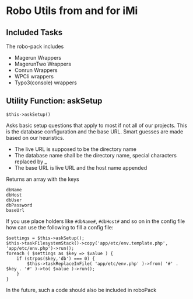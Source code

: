 Robo Utils from and for iMi
===========================

Included Tasks
--------------

The robo-pack includes

- Magerun Wrappers
- MagerunTwo Wrappers
- Conrun Wrappers
- WPCli wrappers
- Typo3(console) wrappers


Utility Function: askSetup
--------------------------

    $this->askSetup()
    
    
Asks basic setup questions that apply to most if not all of our projects.
This is the database configuration and the base URL. Smart guesses are made based on our heuristics.

- The live URL is supposed to be the directory name
- The database name shall be the directory name, special characters replaced by _
- The base URL is live URL and the host name appended

Returns an array with the keys

    dbName
    dbHost
    dbUser
    dbPassword
    baseUrl
   
If you use place holders like `#dbName#`, `#dbHost#` and so on in the config file how can use the following to fill a config file:


    $settings = $this->askSetup();
    $this->taskFilesystemStack()->copy('app/etc/env.template.php', 'app/etc/env.php')->run();
    foreach ( $settings as $key => $value ) {
        if (strpos($key,'db') === 0) {
            $this->taskReplaceInFile( 'app/etc/env.php' )->from( '#' . $key . '#' )->to( $value )->run();
        }
    }

In the future, such a code should also be included in roboPack
